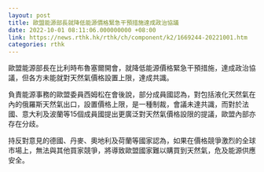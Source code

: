```yaml
---
layout: post
title: 歐盟能源部長就降低能源價格緊急干預措施達成政治協議
date: 2022-10-01 08:11:06.000000000 +08:00
link: https://news.rthk.hk/rthk/ch/component/k2/1669244-20221001.htm
categories: rthk
---
```


歐盟能源部長在比利時布魯塞爾開會，就降低能源價格緊急干預措施，達成政治協議，但各方未能就對天然氣價格設置上限，達成共識。

負責能源事務的歐盟委員西姆松在會後說，部分成員國認為，對包括液化天然氣在內的俄羅斯天然氣出口，設置價格上限，是一種制裁，會議未達共識，而對於法國、意大利及波蘭等15個成員國提出更廣泛對天然氣價格設限的提議，歐盟內部亦存在分歧。

持反對意見的德國、丹麥、奧地利及荷蘭等國家認為，如果在價格競爭激烈的全球市場上，無法與其他買家競爭，將導致歐盟國家難以購買到天然氣，危及能源供應安全。
